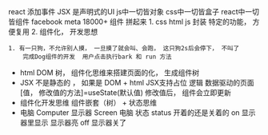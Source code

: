 react 添加事件
    JSX 是声明式的UI
    js中一切皆对象
    css中一切皆盒子
    react中一切皆组件   facebook   meta  18000+ 组件  拼起来
        1. css html js 封装 特定的功能， 方便复用
        2. 组件化， 开发思想  

    1. 有一只狗，不允许别人摸， 一旦摸了就会叫、会跑， 这只狗2s后会停下， 不叫了
        完成Dog组件的开发  用户点击执行bark 和 run 方法

- html  DOM 树，
    组件化思维来搭建页面的化， 生成组件树
- JSX 不是静态的 ， 如果是 DOM + html
    JSX支持占位  逻辑  数据驱动的页面
    [值， 修改值的方法]=useState(默认值)
    修改值后，  组件会立即更新
- 组件化开发思维 组件嵌套（树） + 状态思维
- 电脑 Computer
    显示器 Screen
    电脑 状态   status 开着的还是关着的
    on 显示器里显示  显示器亮   off  显示器关了
    
